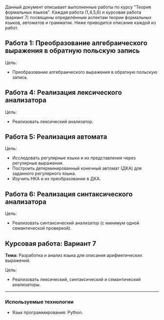 Данный документ описывает выполненные работы по курсу "Теория формальных языков". Каждая работа (1,4,5,6) и курсовая работа (вариант 7) посвящены определённым аспектам теории формальных языков, автоматов и грамматик. Ниже приводится описание каждой из работ.

## Работа 1: Преобразование алгебраического выражения в обратную польскую запись
Цель:
- Преобразование алгебраического выражения в обратную польскую запись.

## Работа 4: Реализация лексического анализатора
Цель:
- Реализовать лексический анализатор.

## Работа 5: Реализация автомата
Цель:
- Исследовать регулярные языки и их представления через регулярные выражения.
- Построить детерминированный конечный автомат (ДКА) для заданного регулярного языка.
- Изучить НКА и их преобразование в ДКА.

## Работа 6: Реализация синтаксического анализатора
Цель:
- Реализовать синтаксический анализатор (с минимум одной семантической проверкой).

## Курсовая работа: Вариант 7
**Тема:** Разработка и анализ языка для описания арифметических выражений.

Цель:
- Реализовать лексический, синтаксический и семантический анализаторы.

---

### Используемые технологии
- Язык программирования: Python.
